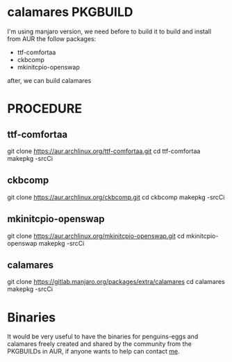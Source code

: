 # calamares PKGBUILD 

I'm using manjaro version, we need before to build it to build and install from AUR the follow packages:

* ttf-comfortaa
* ckbcomp
* mkinitcpio-openswap

after, we can build calamares

# PROCEDURE

## ttf-comfortaa
git clone https://aur.archlinux.org/ttf-comfortaa.git
cd ttf-comfortaa
makepkg -srcCi

## ckbcomp
git clone https://aur.archlinux.org/ckbcomp.git
cd ckbcomp
makepkg -srcCi

## mkinitcpio-openswap
git clone https://aur.archlinux.org/mkinitcpio-openswap.git
cd mkinitcpio-openswap
makepkg -srcCi

## calamares
git clone https://gitlab.manjaro.org/packages/extra/calamares
cd calamares
makepkg -srcCi

# Binaries
It would be very useful to have the binaries for penguins-eggs and calamares freely created and shared by the community from the PKGBUILDs in AUR, if anyone wants to help can contact [me](https://t.me/penguins_eggs).
